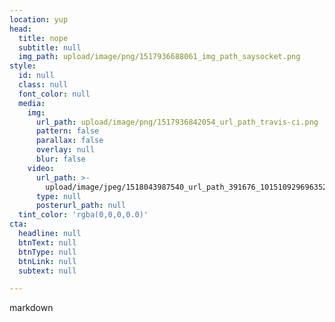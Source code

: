 ```yaml
---
location: yup
head:
  title: nope
  subtitle: null
  img_path: upload/image/png/1517936688061_img_path_saysocket.png
style:
  id: null
  class: null
  font_color: null
  media:
    img:
      url_path: upload/image/png/1517936842054_url_path_travis-ci.png
      pattern: false
      parallax: false
      overlay: null
      blur: false
    video:
      url_path: >-
        upload/image/jpeg/1518043987540_url_path_391676_10151092969635272_1008387372_n.jpg
      type: null
      posterurl_path: null
  tint_color: 'rgba(0,0,0,0.0)'
cta:
  headline: null
  btnText: null
  btnType: null
  btnLink: null
  subtext: null

---
```


markdown

